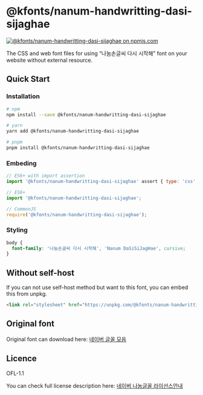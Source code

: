# @kfonts/nanum-handwritting-dasi-sijaghae

[![@kfonts/nanum-handwritting-dasi-sijaghae on npmjs.com](https://img.shields.io/npm/v/%40kfonts%2Fnanum-handwritting-dasi-sijaghae)](https://www.npmjs.com/package/@kfonts/nanum-handwritting-dasi-sijaghae)

The CSS and web font files for using &OpenCurlyDoubleQuote;나눔손글씨 다시 시작해&CloseCurlyDoubleQuote; font on your website without external resource.

## Quick Start

### Installation

```sh
# npm
npm install --save @kfonts/nanum-handwritting-dasi-sijaghae

# yarn
yarn add @kfonts/nanum-handwritting-dasi-sijaghae

# pnpm
pnpm install @kfonts/nanum-handwritting-dasi-sijaghae
```

### Embeding

```js
// ES6+ with import assertion
import '@kfonts/nanum-handwritting-dasi-sijaghae' assert { type: 'css' };

// ES6+
import '@kfonts/nanum-handwritting-dasi-sijaghae';

// CommonJS
require('@kfonts/nanum-handwritting-dasi-sijaghae');
```

### Styling

```css
body {
  font-family: '나눔손글씨 다시 시작해', 'Nanum DaSiSiJagHae', cursive;
}
```

## Without self-host

If you can not use self-host method but want to this font, you can embed this from unpkg.

```html
<link rel="stylesheet" href="https://unpkg.com/@kfonts/nanum-handwritting-dasi-sijaghae/index.css" />
```

## Original font

Original font can download here: [네이버 글꼴 모음](https://hangeul.naver.com/font)

## Licence

OFL-1.1

You can check full license description here: [네이버 나눔글꼴 라이선스안내](https://help.naver.com/service/30016/contents/18088?osType=PC&lang=ko)
